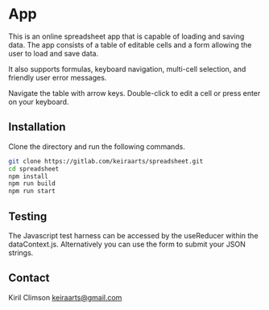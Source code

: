 # App

This is an online spreadsheet app that is capable of loading and saving data. The app consists of a table of editable cells and a form allowing the user to load and save data.

It also supports formulas, keyboard navigation, multi-cell selection, and friendly user error messages.

Navigate the table with arrow keys. Double-click to edit a cell or press enter on your keyboard.

## Installation

Clone the directory and run the following commands.

```bash
git clone https://gitlab.com/keiraarts/spreadsheet.git
cd spreadsheet
npm install
npm run build
npm run start
```

## Testing

The Javascript test harness can be accessed by the useReducer within the dataContext.js. Alternatively you can use the form to submit your JSON strings.

## Contact

Kiril Climson keiraarts@gmail.com
